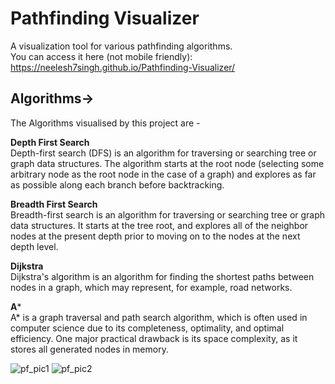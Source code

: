 # Pathfinding Visualizer
A visualization tool for various pathfinding algorithms.<br/>
You can access it here (not mobile friendly): https://neelesh7singh.github.io/Pathfinding-Visualizer/
## Algorithms->
 The Algorithms visualised by this project are -<br/>
 
 **Depth First Search**<br/>
 Depth-first search (DFS) is an algorithm for traversing or searching tree or graph data structures. The algorithm starts at the root node (selecting some arbitrary node as the root node in the case of a graph) and explores as far as possible along each branch before backtracking.<br/>
 
 **Breadth First Search**<br/>
 Breadth-first search is an algorithm for traversing or searching tree or graph data structures. It starts at the tree root, and explores all of the neighbor nodes at the present depth prior to moving on to the nodes at the next depth level.<br/>
 
 **Dijkstra**<br/>
 Dijkstra's algorithm is an algorithm for finding the shortest paths between nodes in a graph, which may represent, for example, road networks.<br/>
 
 **A***<br/>
 A* is a graph traversal and path search algorithm, which is often used in computer science due to its completeness, optimality, and optimal efficiency. One major practical drawback is its space complexity, as it stores all generated nodes in memory.<br/>

![pf_pic1](https://user-images.githubusercontent.com/42792434/121154519-aa0a0400-c864-11eb-9524-733642785d9d.png)
![pf_pic2](https://user-images.githubusercontent.com/42792434/121154528-aaa29a80-c864-11eb-8720-76a267cb5059.png)

